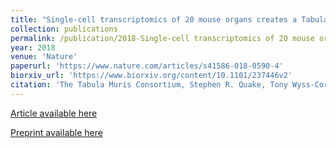 ```yaml
---
title: "Single-cell transcriptomics of 20 mouse organs creates a Tabula Muris"
collection: publications
permalink: /publication/2018-Single-cell transcriptomics of 20 mouse organs creates a Tabula Muris
year: 2018
venue: 'Nature'
paperurl: 'https://www.nature.com/articles/s41586-018-0590-4'
biorxiv_url: 'https://www.biorxiv.org/content/10.1101/237446v2'
citation: 'The Tabula Muris Consortium, Stephen R. Quake, Tony Wyss-Coray, Spyros Darmanis. Nature (2018). Single-cell transcriptomics of 20 mouse organs creates a Tabula Muris.'
---
```

[Article available here](https://www.nature.com/articles/s41586-018-0590-4)

[Preprint available here](https://www.biorxiv.org/content/10.1101/237446v2)
